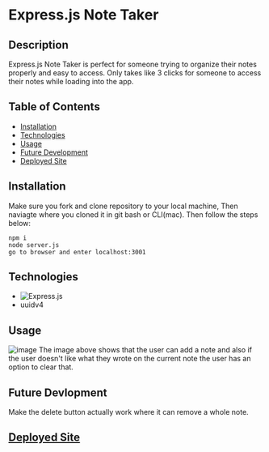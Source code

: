 # Express.js Note Taker
## Description 
Express.js Note Taker is perfect for someone trying to organize their notes properly and easy to access. Only takes like 3 clicks for someone to access their notes while loading into the app. 

## Table of Contents 
- [Installation](#Installation)
- [Technologies](#technologies)
- [Usage](usage)
- [Future Development](#Future-delvelopment)
- [Deployed Site](#Deployed-Site)

## Installation
Make sure you fork and clone repository to your local machine,
Then naviagte where you cloned it in git bash or CLI(mac).
Then follow the steps below:
```
npm i
node server.js
go to browser and enter localhost:3001
```
## Technologies 
- ![Express.js](https://img.shields.io/badge/express.js-%23404d59.svg?style=for-the-badge&logo=express&logoColor=%2361DAFB)
- uuidv4

## Usage
![image](https://github.com/nofox1/Express.js-Note-Taker/assets/136627240/96123a76-93ab-44b6-8eb4-0686f9145a1f)
The image above shows that the user can add a note and also if the user doesn't like what they wrote on the current note the user has an option to clear that. 



## Future Devlopment
Make the delete button actually work where it can remove a whole note.

## [Deployed Site](https://express-note-taker-40-a48cb1f2b608.herokuapp.com/)
